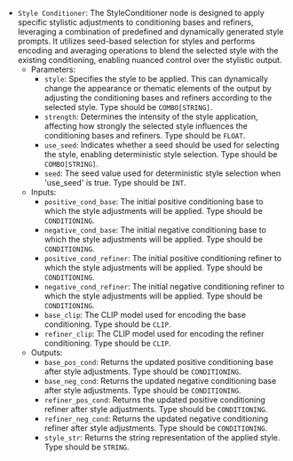 - `Style Conditioner`: The StyleConditioner node is designed to apply specific stylistic adjustments to conditioning bases and refiners, leveraging a combination of predefined and dynamically generated style prompts. It utilizes seed-based selection for styles and performs encoding and averaging operations to blend the selected style with the existing conditioning, enabling nuanced control over the stylistic output.
    - Parameters:
        - `style`: Specifies the style to be applied. This can dynamically change the appearance or thematic elements of the output by adjusting the conditioning bases and refiners according to the selected style. Type should be `COMBO[STRING]`.
        - `strength`: Determines the intensity of the style application, affecting how strongly the selected style influences the conditioning bases and refiners. Type should be `FLOAT`.
        - `use_seed`: Indicates whether a seed should be used for selecting the style, enabling deterministic style selection. Type should be `COMBO[STRING]`.
        - `seed`: The seed value used for deterministic style selection when 'use_seed' is true. Type should be `INT`.
    - Inputs:
        - `positive_cond_base`: The initial positive conditioning base to which the style adjustments will be applied. Type should be `CONDITIONING`.
        - `negative_cond_base`: The initial negative conditioning base to which the style adjustments will be applied. Type should be `CONDITIONING`.
        - `positive_cond_refiner`: The initial positive conditioning refiner to which the style adjustments will be applied. Type should be `CONDITIONING`.
        - `negative_cond_refiner`: The initial negative conditioning refiner to which the style adjustments will be applied. Type should be `CONDITIONING`.
        - `base_clip`: The CLIP model used for encoding the base conditioning. Type should be `CLIP`.
        - `refiner_clip`: The CLIP model used for encoding the refiner conditioning. Type should be `CLIP`.
    - Outputs:
        - `base_pos_cond`: Returns the updated positive conditioning base after style adjustments. Type should be `CONDITIONING`.
        - `base_neg_cond`: Returns the updated negative conditioning base after style adjustments. Type should be `CONDITIONING`.
        - `refiner_pos_cond`: Returns the updated positive conditioning refiner after style adjustments. Type should be `CONDITIONING`.
        - `refiner_neg_cond`: Returns the updated negative conditioning refiner after style adjustments. Type should be `CONDITIONING`.
        - `style_str`: Returns the string representation of the applied style. Type should be `STRING`.
